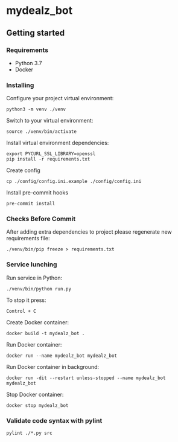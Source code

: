 # mydealz_bot

## Getting started

### Requirements 
* Python 3.7
* Docker

### Installing

Configure your project virtual environment:

    python3 -m venv ./venv

Switch to your virtual environment:

    source ./venv/bin/activate
    
Install virtual environment dependencies:

    export PYCURL_SSL_LIBRARY=openssl
    pip install -r requirements.txt
    
Create config
    
    cp ./config/config.ini.example ./config/config.ini
    
Install pre-commit hooks

    pre-commit install


### Checks Before Commit

After adding extra dependencies to project please regenerate new requirements file:

    ./venv/bin/pip freeze > requirements.txt
    
### Service lunching

Run service in Python:

    ./venv/bin/python run.py

To stop it press:

    Control + C
    
Create Docker container:

    docker build -t mydealz_bot .

Run Docker container:
    
    docker run --name mydealz_bot mydealz_bot
    
Run Docker container in background:

    docker run -dit --restart unless-stopped --name mydealz_bot mydealz_bot
    
Stop Docker container:
    
    docker stop mydealz_bot

### Validate code syntax with pylint
    pylint ./*.py src
     